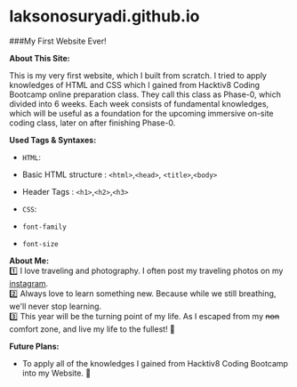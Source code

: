 # laksonosuryadi.github.io
###My First Website Ever!

**About This Site:**

This is my very first website, which I built from scratch.
I tried to apply knowledges of HTML and CSS which I gained from Hacktiv8 Coding Bootcamp online preparation class.
They call this class as Phase-0, which divided into 6 weeks. Each week consists of fundamental knowledges, which will
be useful as a foundation for the upcoming immersive on-site coding class, later on after finishing Phase-0.


**Used Tags & Syntaxes:**  
* `HTML`:  
 * Basic HTML structure : `<html>`,`<head>`, `<title>`,`<body>`
 * Header Tags : `<h1>`,`<h2>`,`<h3>`

* `CSS`:  
 * `font-family`
 * `font-size`


**About Me:**  
:one: I love traveling and photography. I often post my traveling photos on my [instagram](https://www.instagram.com/laks_lens/).  
:two:  Always love to learn something new. Because while we still breathing, we'll never stop learning.  
:three:  This year will be the turning point of my life. As I escaped from my ~~non~~ comfort zone, and live my life to the fullest! :rocket:


**Future Plans:**  
* To apply all of the knowledges I gained from Hacktiv8 Coding Bootcamp into my Website. :pray:
